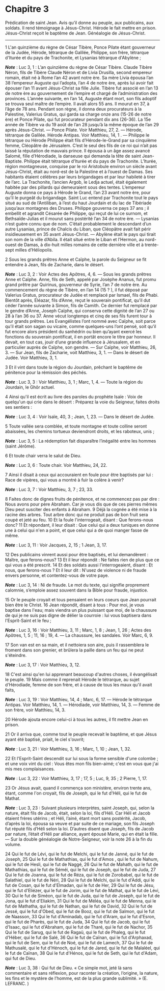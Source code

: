 # Chapitre 3

Prédication de saint Jean.
Avis qu’il donne au peuple, aux publicains, aux soldats.
Il rend témoignage à Jésus-Christ.
Hérode le fait mettre en prison.
Jésus-Christ reçoit le baptême de Jean.
Généalogie de Jésus-Christ.

***

1 L'an quinzième du règne de César Tibère, Ponce Pilate étant gouverneur de la Judée, Hérode, tétrarque de Galilée, Philippe, son frère, tétrarque d'Iturée et du pays de Trachonite, et Lysanias tétrarque d'Abylène ;

***Note*** :  Luc 3, 1 : L’an quinzième du règne de César Tibère. Claude Tibère Néron, fils de Tibère Claude Néron et de Livia Drusilla, second empereur romain, était né à Rome l’an 42 avant notre ère. Sa mère Livia épousa l’an 38 l’empereur Auguste qui l’adopta, l’an 4 de notre ère, après lui avoir fait épouser l’an 11 avant Jésus-Christ sa fille Julie. Tibère fut associé en l’an 13 de notre ère au gouvernement de l’empire et chargé de l’administration des provinces. L’année suivante, en l’an 14, Auguste étant mort, son fils adoptif se trouva seul maître de l’empire. Il avait alors 55 ans. Il mourut en 37, à l’âge de 78 ans. Pendant son règne, il donna deux procurateurs à la Palestine, Valerius Gratus, qui garda sa charge onze ans (15-26 de notre ère) et Ponce Pilate, qui fut procurateur pendant dix ans (26-36). La 15e année de Tibère va du 19 août de l’an 28 jusqu’à la même époque de l’an 29 après Jésus-Christ. ― Ponce Pilate. Voir Matthieu, 27, 2. ― Hérode, tétrarque de Galilée. Hérode Antipas. Voir Matthieu, 14, 1
. ― Philippe le tétrarque ou Hérode Philippe était fils d’Hérode-le-Grand par sa cinquième femme, Cléopâtre de Jérusalem. C’est le seul des fils de ce roi qui n’ait pas laissé la réputation de mauvais prince. Il épousa à un âge assez avancé Salomé, fille d’Hérodiade, la danseuse qui demanda la tête de saint Jean-Baptiste. Philippe était tétrarque d’Iturée et du pays de Trachonite. L’Iturée, région montagneuse, conquise par le roi Aristobule environ un siècle avant Jésus-Christ, était au nord-est de la Palestine et à l’ouest de Damas. Ses habitants étaient célèbres par leurs brigandages et par leur habileté à tirer de l’arc. La Trachonite, l’ancien Argob, le Ledja actuel, était également habitée par des pillards qui demeuraient sous des tentes. L’empereur Auguste donna ce pays à Hérode le Grand, l’an 23 avant notre ère, pour qu’il le purgeât du brigandage. Saint Luc entend par Trachonite tout le pays situé au sud de l’Antiliban, à l’est du haut Jourdain et du lac de Tibériade jusqu’aux montagnes des Druses.
Philippe gouverna ce pays 37 ans ; il embellit et agrandit Césarée de Philippe, qui reçut de lui ce surnom, et Bethsaïde-Julias et il mourut sans postérité l’an 34 de notre ère. ― Lysanias n’est guère connu que de nom. C’était probablement le descendant d’un autre Lysanias, prince de Chalcis du Liban, que Cléopâtre avait fait périr insidieusement en 35 avant Jésus-Christ. ― Abylène était le pays qui tirait son nom de la ville d’Abila. Il était situé entre le Liban et l’Hermon, au nord-ouest de Damas, à dix-huit milles romains de cette dernière ville et à trente-sept milles d’Héliopolis.

2 Sous les grands prêtres Anne et Caïphe, la parole du Seigneur se fit entendre à Jean, fils de Zacharie, dans le désert.

***Note*** :  Luc 3, 2 : Voir Actes des Apôtres, 4, 6. ― Sous les grands prêtres Anne et Caïphe. Anne, fils de Seth, appelé par Josèphe Ananus, fut promu grand prêtre par Quirinus, gouverneur de Syrie, l’an 7 de notre ère. Au commencement du règne de Tibère, en l’an 14 (15 ? ), il fut déposé par Valerius Gratus, procurateur de Judée et remplacé par Ismael, fils de Phabi. Bientôt après, Eléazar, fils d’Anne, reçut le souverain pontificat, qu’il dut céder l’année suivante à Simon, fils de Camith. Ce dernier fut remplacé par le gendre d’Anne, Joseph Caïphe, qui conserva cette dignité de l’an 27 ou 28 à l’an 36 ou 37. Anne vécut longtemps et cinq de ses fils furent tour à tour grands prêtres. Les Evangélistes l’ont nommé avec Caïphe, soit parce qu’il était son sagan ou vicaire, comme quelques-uns l’ont pensé, soit qu’il fut encore alors président du sanhédrin ou bien qu’ayant exercé les fonctions du souverain pontificat, il en portât encore le titre par honneur. Il devait, en tout cas, jouir d’une grande influence à
Jérusalem, et en particulier auprès de Caïphe, son gendre. ― Sur Caïphe, voir Matthieu, 26, 3. ― Sur Jean, fils de Zacharie, voit Matthieu, 3, 1. ― Dans le désert de Judée. Voir Matthieu, 3, 1.

3 Et il vint dans toute la région du Jourdain, prêchant le baptême de pénitence pour la rémission des péchés.

***Note*** :  Luc 3, 3 : Voir Matthieu, 3, 1 ; Marc, 1, 4. ― Toute la région du Jourdain, le Ghôr actuel.

4 Ainsi qu'il est écrit au livre des paroles du prophète Isaïe : Voix de quelqu'un qui crie dans le désert : Préparez la voie du Seigneur, faites droits ses sentiers :

***Note*** :  Luc 3, 4 : Voir Isaïe, 40, 3 ; Jean, 1, 23. ― Dans le désert de Judée.

5 Toute vallée sera comblée, et toute montagne et toute colline seront abaissées, les chemins tortueux deviendront droits, et les raboteux, unis ;

***Note*** :  Luc 3, 5 : La rédemption fait disparaître l’inégalité entre les hommes (saint Jérôme).

6 Et toute chair verra le salut de Dieu.

***Note*** :  Luc 3, 6 : Toute chair. Voir Matthieu, 24, 22.


7 Ainsi il disait à ceux qui accouraient en foule pour être baptisés par lui : Race de vipères, qui vous a montré à fuir la colère à venir?

***Note*** :  Luc 3, 7 : Voir Matthieu, 3, 7 ; 23, 33.

8 Faites donc de dignes fruits de pénitence, et ne commencez pas par dire : Nous avons pour père Abraham. Car je vous dis que de ces pierres mêmes Dieu peut susciter des enfants à Abraham. 9 Déjà la cognée a été mise à la racine des arbres. Tout arbre donc qui ne produit pas de bon fruit sera coupé et jeté au feu. 10 Et la foule l'interrogeait, disant : Que ferons-nous donc? 11 Et répondant, il leur disait : Que celui qui a deux tuniques en donne une à celui qui n'en a point, et que celui qui a de quoi manger fasse de même.

***Note*** :  Luc 3, 11 : Voir Jacques, 2, 15 ; 1 Jean, 3, 17.

12 Des publicains vinrent aussi pour être baptisés, et lui demandèrent : Maître, que ferons-nous? 13 Et il leur répondit : Ne faites rien de plus que ce qui vous a été prescrit. 14 Et des soldats aussi l'interrogeaient, disant : Et nous, que ferons-nous ? Et il leur dit : N'usez de violence ni de fraude envers personne, et contentez-vous de votre paye.

***Note*** :  Luc 3, 14 : Ni de fraude. Le mot du texte, qui signifie proprement calomnie, s’emploie assez souvent dans la Bible pour fraude, injustice.


15 Or le peuple croyait et tous pensaient en leurs coeurs que Jean pourrait bien être le Christ. 16 Jean répondit, disant à tous : Pour moi, je vous baptise dans l'eau; mais viendra un plus puissant que moi, de la chaussure de qui je ne suis pas digne de délier la courroie : lui vous baptisera dans l'Esprit-Saint et le feu ;

***Note*** :  Luc 3, 16 : Voir Matthieu, 3, 11 ; Marc, 1, 8 ; Jean, 1, 26 ; Actes des Apôtres, 1, 5 ; 11, 16 ; 19, 4. ― La chaussure, les sandales. Voir Marc, 6, 9.

17 Son van est en sa main, et il nettoiera son aire, puis il rassemblera le froment dans son grenier, et brûlera la paille dans un feu qui ne peut s'éteindre.

***Note*** :  Luc 3, 17 : Voir Matthieu, 3, 12.


18 C'est ainsi qu'en lui apprenant beaucoup d'autres choses, il évangélisait le peuple. 19 Mais comme il reprenait Hérode le tétrarque, au sujet d'Hérodiade, femme de son frère, et à cause de tous les maux qu'il avait faits,

***Note*** :  Luc 3, 19 : Voir Matthieu, 14, 4 ; Marc, 6, 17. ― Hérode le tétrarque Antipas. Voir Matthieu, 14, 1. ― Hérodiade, voir Matthieu, 14, 3. ― Femme de son frère, voir Matthieu, 14, 3.

20 Hérode ajouta encore celui-ci à tous les autres, il fit mettre Jean en prison.


21 Or il arriva que, comme tout le peuple recevait le baptême, et que Jésus ayant été baptisé, priait, le ciel s'ouvrit;

***Note*** :  Luc 3, 21 : Voir Matthieu, 3, 16 ; Marc, 1, 10 ; Jean, 1, 32.

22 Et l'Esprit-Saint descendit sur lui sous la forme sensible d'une colombe ; et une voix vint du ciel : Vous êtes mon fils bien-aimé; c'est en vous que j'ai mis mes complaisances.

***Note*** :  Luc 3, 22 : Voir Matthieu, 3, 17 ; 17, 5 ; Luc, 9, 35 ; 2 Pierre, 1, 17.


23 Or Jésus avait, quand il commença son ministère, environ trente ans, étant, comme l'on croyait, fils de Joseph, qui le fut d'Héli, qui le fut de Mathat.

***Note*** :  Luc 3, 23 : Suivant plusieurs interprètes, saint Joseph, qui, selon la nature, était fils de Jacob, était, selon la loi, fils d’Héli. Car Héli et Jacob étaient frères utérins ; et Héli, l’ainé, étant mort sans postérité, Jacob, d’après la loi, épousa sa veuve et par suite de ce mariage, son fils Joseph fut réputé fils d’Héli selon la loi. D’autres disent que Joseph, fils de Jacob par nature, l’était d’Héli par alliance, ayant épousé Marie, qui en était la fille. ― Sur la double généalogie de Notre-Seigneur, voir la note 26 à la fin du volume.

24 Qui le fut de Lévi, qui le fut de Melchi, qui le fut de Janné, qui le fut de Joseph, 25 Qui le fut de Mathathias, qui le fut d'Amos , qui le fut de Nahum, qui le fut de Hesli, qui le fut de Naggé, 26 Qui le fut de Mahath, qui le fut de Mathathias, qui le fut de Séméi, qui le fut de Joseph, qui le fut de Juda, 27 Qui le fut de Joanna, qui le fut de Réza, qui le fut de Zorobabel, qui le fut de Salathiel, qui le fut de Néri, 28 Qui le fut de Melchi, qui le fut d'Addi, qui le fut de Cosan, qui le fut d'Elmadan, qui le fut de Her, 29 Qui le fut de Jésu, qui le fut d'Eliézer, qui le fut de Jorim, qui le fut de Mathat, qui le fut de Lévi, 30 Qui le fut de Siméon, qui le fut de Juda, qui le fut de Joseph, qui le fut de Jona, qui le fut d'Eliakim, 31 Qui le fut de Méléa, qui le fut de Menna, qui le fut de Mathatha, qui le fut de Nathan, qui le fut de David, 32 Qui le fut de Jessé, qui le fut d'Obed, qui le fut de Booz, qui le fut de Salmon, qui le fut de Naasson, 33 Qui le fut d'Aminadab, qui le fut d'Aram, qui le fut
d'Esron, qui le fut de Pharès, qui le fut de Juda, 34 Qui le fut de Jacob, qui le fut d'Isaac, qui le fut d'Abraham, qui le fut de Tharé, qui le fut de Nachor, 35 Qui le fut de Sarug, qui le fut de Ragaü, qui le fut de Phaleg, qui le fut d'Héber, qui le fut de Salé, 36 Qui le fut de Caïnan, qui le fut d'Arphaxad, qui le fut de Sem, qui le fut de Noé, qui le fut de Lamech, 37 Qui le fut de Mathusalé, qui le fut d'Hénoch, qui le fut de Jared, qui le fut de Malaléel, qui le fut de Caïnan, 38 Qui le fut d'Hénos, qui le fut de Seth, qui le fut d'Adam, qui fut de Dieu.

***Note*** :  Luc 3, 38 : Qui fut de Dieu. « Ce simple mot, jeté là sans commentaire et sans réflexion, pour raconter la création, l’origine, la nature, les fins et le mystère de l’homme, est de la plus grande sublimité. » (E. LEFRANC. )

